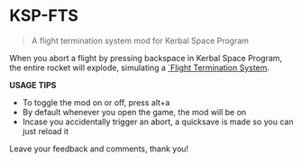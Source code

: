 # KSP-FTS

>A flight termination system mod for Kerbal Space Program

When you abort a flight by pressing backspace in Kerbal Space Program, the entire rocket will explode, simulating a <a href="https://en.wikipedia.org/wiki/Range_safety" target="_blank">`Flight Termination System</a>.

**USAGE TIPS**

- To toggle the mod on or off, press alt+a
- By default whenever you open the game, the mod will be on
- Incase you accidentally trigger an abort, a quicksave is made so you can just reload it

Leave your feedback and comments, thank you!